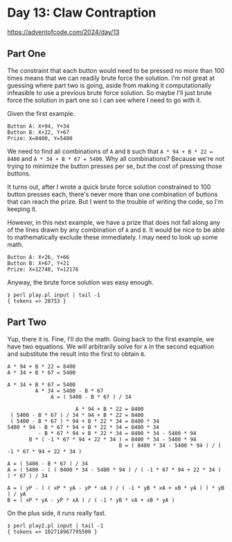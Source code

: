 # Day 13: Claw Contraption

https://adventofcode.com/2024/day/13

## Part One

The constraint that each button would need to be pressed no more than 100 times means that we can readily brute force
the solution. I'm not great at guessing where part two is going, aside from making it computationally infeasible to use
a previous brute force solution. So maybe I'll just brute force the solution in part one so I can see where I need to go
with it.

Given the first example.

```
Button A: X+94, Y+34
Button B: X+22, Y+67
Prize: X=8400, Y=5400
```

We need to find all combinations of `A` and `B` such that `A * 94 + B * 22 = 8400` and `A * 34 + B * 67 = 5400`. Why
all combinations? Because we're not trying to minimize the button presses per se, but the cost of pressing those
buttons.

It turns out, after I wrote a quick brute force solution constrained to 100 button presses each, there's never more than
one combination of buttons that can reach the prize. But I went to the trouble of writing the code, so I'm keeping it.

However, in this next example, we have a prize that does not fall along any of the lines drawn by any combination of `A`
and `B`. It would be nice to be able to mathematically exclude these immediately. I may need to look up some math.

```
Button A: X+26, Y+66
Button B: X+67, Y+21
Prize: X=12748, Y=12176
```

Anyway, the brute force solution was easy enough.

```
❯ perl play.pl input | tail -1
{ tokens => 28753 }
```

## Part Two

Yup, there it is. Fine, I'll do the math. Going back to the first example, we have two equations. We will arbitrarily
solve for `A` in the second equation and substitute the result into the first to obtain `B`.

```
A * 94 + B * 22 = 8400
A * 34 + B * 67 = 5400

A * 34 + B * 67 = 5400
         A * 34 = 5400 - B * 67
              A = ( 5400 - B * 67 ) / 34

                      A * 94 + B * 22 = 8400
 ( 5400 - B * 67 ) / 34 * 94 + B * 22 = 8400
 ( 5400 - B * 67 ) * 94 + B * 22 * 34 = 8400 * 34
5400 * 94 - B * 67 * 94 + B * 22 * 34 = 8400 * 34
          - B * 67 * 94 + B * 22 * 34 = 8400 * 34 - 5400 * 94
       B * ( -1 * 67 * 94 + 22 * 34 ) = 8400 * 34 - 5400 * 94
                                    B = ( 8400 * 34 - 5400 * 94 ) / ( -1 * 67 * 94 + 22 * 34 )

A = ( 5400 - B * 67 ) / 34
A = ( 5400 - ( ( 8400 * 34 - 5400 * 94 ) / ( -1 * 67 * 94 + 22 * 34 ) ) * 67 ) / 34

A = ( yP - ( ( xP * yA - yP * xA ) / ( -1 * yB * xA + xB * yA ) ) * yB ) / yA
B = ( xP * yA - yP * xA ) / ( -1 * yB * xA + xB * yA )
```

On the plus side, it runs really fast.

```
❯ perl play2.pl input | tail -1
{ tokens => 102718967795500 }
```
